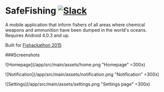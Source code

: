 SafeFishing [![Slack][slackin-badge]][slackin]
============

A mobile application that inform fishers of all areas where chemical weapons and ammunition have been dumped in the world's oceans. Requires Android 4.0.3 and up.

Built for [Fishackathon 2015](http://fishackathon2015.challengepost.com/)

###Screenshots

![Homepage](/app/src/main/assets/home.png "Homepage" =300x)

![Notification](/app/src/main/assets/notification.png "Notification" =300x)

![Settings](/app/src/main/assets/settings.png "Settings page" =300x)

[slackin]: https://murmuring-eyrie-9747.herokuapp.com/
[slackin-badge]: https://murmuring-eyrie-9747.herokuapp.com/badge.svg

